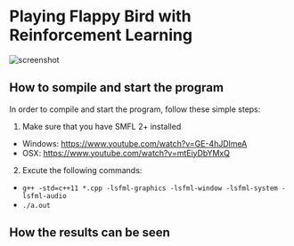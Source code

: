# Playing Flappy Bird with Reinforcement Learning
![screenshot](https://denizbasgoren.github.io/sfml-flappy-bird/screenshots/s2.png)
## How to sompile and start the program
In order to compile and start the program, follow these simple steps:
1) Make sure that you have SMFL 2+ installed
- Windows: https://www.youtube.com/watch?v=GE-4hJDlmeA
- OSX: https://www.youtube.com/watch?v=mtEiyDbYMxQ
2) Excute the following commands:
- `g++ -std=c++11 *.cpp -lsfml-graphics -lsfml-window -lsfml-system -lsfml-audio`
- `./a.out`
## How the results can be seen


